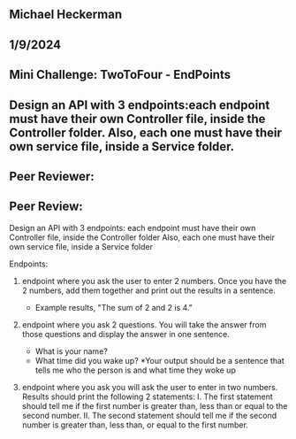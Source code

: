 ## Michael Heckerman
## 1/9/2024
## Mini Challenge: TwoToFour - EndPoints
## Design an API with 3 endpoints:each endpoint must have their own Controller file, inside the Controller folder. Also, each one must  have their own service file, inside a Service folder.
##  Peer Reviewer: 
##  Peer Review: 







Design an API with 3 endpoints:
each endpoint must have their own Controller file, inside the Controller folder
Also, each one must have their own service file, inside a Service folder

Endpoints:
1. endpoint where you ask the user to enter 2 numbers.  Once you have the 2 numbers, add them together and print out the results in a sentence.
     - Example results, "The sum of 2 and 2 is 4."

2. endpoint where you ask 2 questions. You will take the answer from those questions and display the answer in one sentence.
     - What is your name? 
     - What time did you wake up?
     *Your output should be a sentence that tells me who the person is and what time they woke up

3. endpoint where you ask you will ask the user to enter in two numbers. Results should print the following 2 statements:
     I. The first statement should tell me if the first number is greater than, less than or equal to the second number.
     II. The second statement should tell me if the second number is greater than, less than, or equal to the first number.

